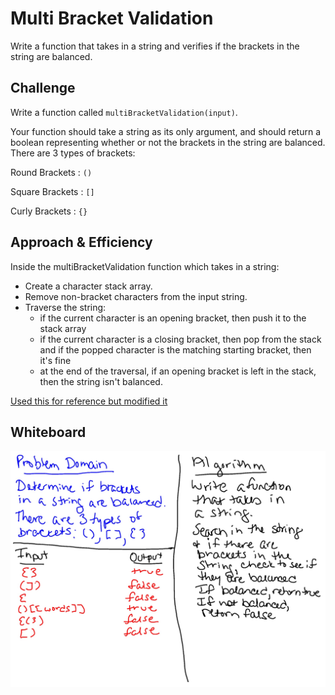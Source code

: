 # Multi Bracket Validation
Write a function that takes in a string and verifies if the brackets in the string are balanced.

## Challenge
Write a function called `multiBracketValidation(input)`.

Your function should take a string as its only argument, and should return a boolean representing whether or not the brackets in the string are balanced. There are 3 types of brackets:

Round Brackets : `()`

Square Brackets : `[]`

Curly Brackets : `{}`


## Approach & Efficiency
Inside the multiBracketValidation function which takes in a string:

- Create a character stack array. 
- Remove non-bracket characters from the input string.
- Traverse the string:
  - if the current character is an opening bracket, then push it to the stack array
  - if the current character is a closing bracket, then pop from the stack and if the popped character is the matching starting bracket, then it's fine
  - at the end of the traversal, if an opening bracket is left in the stack, then the string isn't balanced.

[Used this for reference but modified it](https://js-algorithms.tutorialhorizon.com/2015/11/16/justify-if-a-string-consists-of-valid-parentheses/)

## Whiteboard
![whiteboard](multi-bracket-validation.jpg)